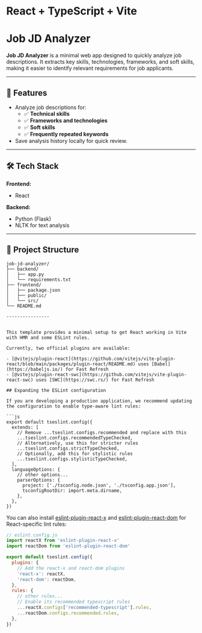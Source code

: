 # React + TypeScript + Vite

# Job JD Analyzer

**Job JD Analyzer** is a minimal web app designed to quickly analyze job descriptions. It extracts key skills, technologies, frameworks, and soft skills, making it easier to identify relevant requirements for job applicants.

---

## 🚀 Features

- Analyze job descriptions for:
  - ✅ **Technical skills**
  - ✅ **Frameworks and technologies**
  - ✅ **Soft skills**
  - ✅ **Frequently repeated keywords**
- Save analysis history locally for quick review.

---

## 🛠 Tech Stack

**Frontend:**  
- React

**Backend:**  
- Python (Flask)  
- NLTK for text analysis

---

## 📂 Project Structure

```plaintext
job-jd-analyzer/
├── backend/              
│   ├── app.py
│   └── requirements.txt
├── frontend/             
│   ├── package.json
│   ├── public/
│   └── src/
└── README.md

----------------


This template provides a minimal setup to get React working in Vite with HMR and some ESLint rules.

Currently, two official plugins are available:

- [@vitejs/plugin-react](https://github.com/vitejs/vite-plugin-react/blob/main/packages/plugin-react/README.md) uses [Babel](https://babeljs.io/) for Fast Refresh
- [@vitejs/plugin-react-swc](https://github.com/vitejs/vite-plugin-react-swc) uses [SWC](https://swc.rs/) for Fast Refresh

## Expanding the ESLint configuration

If you are developing a production application, we recommend updating the configuration to enable type-aware lint rules:

```js
export default tseslint.config({
  extends: [
    // Remove ...tseslint.configs.recommended and replace with this
    ...tseslint.configs.recommendedTypeChecked,
    // Alternatively, use this for stricter rules
    ...tseslint.configs.strictTypeChecked,
    // Optionally, add this for stylistic rules
    ...tseslint.configs.stylisticTypeChecked,
  ],
  languageOptions: {
    // other options...
    parserOptions: {
      project: ['./tsconfig.node.json', './tsconfig.app.json'],
      tsconfigRootDir: import.meta.dirname,
    },
  },
})
```

You can also install [eslint-plugin-react-x](https://github.com/Rel1cx/eslint-react/tree/main/packages/plugins/eslint-plugin-react-x) and [eslint-plugin-react-dom](https://github.com/Rel1cx/eslint-react/tree/main/packages/plugins/eslint-plugin-react-dom) for React-specific lint rules:

```js
// eslint.config.js
import reactX from 'eslint-plugin-react-x'
import reactDom from 'eslint-plugin-react-dom'

export default tseslint.config({
  plugins: {
    // Add the react-x and react-dom plugins
    'react-x': reactX,
    'react-dom': reactDom,
  },
  rules: {
    // other rules...
    // Enable its recommended typescript rules
    ...reactX.configs['recommended-typescript'].rules,
    ...reactDom.configs.recommended.rules,
  },
})
```
